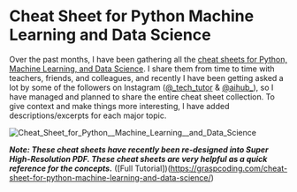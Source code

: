 # Cheat Sheet for Python Machine Learning and Data Science

Over the past months, I have been gathering all the [cheat sheets for Python, Machine Learning, and Data Science](https://graspcoding.com/cheat-sheet-for-python-machine-learning-and-data-science/). I share them from time to time with teachers, friends, and colleagues, and recently I have been getting asked a lot by some of the followers on Instagram ([@_tech_tutor](https://www.instagram.com/_tech_tutor/) & [@aihub_](https://www.instagram.com/aihub_/)), so I have managed and planned to share the entire cheat sheet collection. To give context and make things more interesting, I have added descriptions/excerpts for each major topic.

![Cheat_Sheet_for_Python__Machine_Learning__and_Data_Science](https://user-images.githubusercontent.com/40186859/119804711-53b1d280-bf00-11eb-9bc4-a573875de324.png)

_**Note: These cheat sheets have recently been re-designed into Super High-Resolution PDF. These cheat sheets are very helpful as a quick reference for the concepts.**_ ([Full Tutorial])(https://graspcoding.com/cheat-sheet-for-python-machine-learning-and-data-science/)
